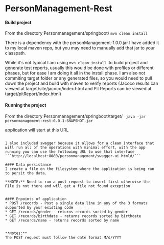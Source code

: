 # PersonManagement-Rest

#### Build project
From the directory Personmanagement/springboot/
```mvn clean install```

There is a dependency with the personManagement-1.0.0.jar I have added it to my local maven repo, but you may need to manually add that jar to your classpath. 

While it's not typical I am using ```mvn clean install ```to build project and generate test reports, usually this would be done with profiles or different phases, but for ease I am doing it all in the install phase. I am also not commiting target folder or any generated files, so you would need to pull down the project and build with maven to verify reports (Jacoco results can viewed at target/site/jacoco/index.html and Pit Reports can be viewed at target/pitReport/index.html)

#### Running the project 
From the directory Personmanagement/springboot/target/
``` java -jar personmanagement-rest-0.0.1-SNAPSHOT.jar```

application will start at this URL
```http://localhost:8080/personmanagement'''

I also included swagger because it allows for a clean interface that will run all of the operations with minimal effort, with the app running you can use the following URL to use that interface
```http://localhost:8080/personmanagement/swagger-ui.html#/```

#### Data persistance 
I create a file on the filesystem where the application is being ran to persit the data. 

**NOTE:** Need to run a post request to insert first otherwise the FIle is not there and will get a file not found exception.


#### Enpoints of application
* POST /records - Post a single data line in any of the 3 formats supported by your existing code
* GET /records/gender - returns records sorted by gender
* GET /records/birthdate - returns records sorted by birthdate
* GET /records/name - returns records sorted by name


**Notes:**
The POST request must follow the date format M/d/YYYY